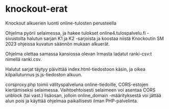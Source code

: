 # knockout-erat
Knockout alkuerien luonti online-tulosten perusteella

Ohjelma pyörii selaimessa, ja hakee tulokset online4.tulospalvelu.fi -sivustolta halutun sarjan K1 ja K2 -sarjoista ja koostaa niistä Knockoutin SM 2023 ohjeissa kuvatun säännön mukaan alkuerät.

Ohjelma olettaa samassa kansiossa olevan Irmasta ladatut ranki-csv:t nimellä ranki<sarja>.csv.

Halutut sarjat täytyy päivittää index.html-tiedostoon käsin, ja oikea kilpailutunnus js.js-tiedoston alkuun.

corsproxy.php toimii välityspalveluna online-tiedoille, CORS-estojen kiertämiseksi selaimessa. Vaihtoehtoisesti selaimeen voi asentaa CORS unblock (tai vast.) lisäosan, jolloin online_domain -määrityksestä voi jättää alun pois ja käyttää ohjelmaa paikallisesti ilman PHP-palvelinta.